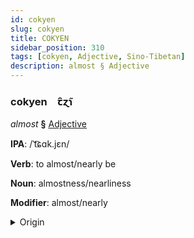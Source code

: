 ```yaml
---
id: cokyen
slug: cokyen
title: COKYEN
sidebar_position: 310
tags: [cokyen, Adjective, Sino-Tibetan]
description: almost § Adjective
---
```


### cokyen&emsp;<span kind="abugida">ꞇ̑ɀ̃ɿ</span>

*almost* **§** [Adjective](../../tags/Adjective)

**IPA**: /ˈt͡ɕɑk.jɛn/

**Verb**: to almost/nearly be

**Noun**: almostness/nearliness

**Modifier**: almost/nearly

<details>
    <summary>Origin</summary>
    Mandarin 差點 chàdiǎn [ʈʂʰatjɛn]<br/>
    <em>Sino-Tibetan Language Family</em>
</details>